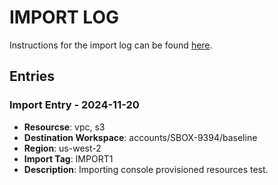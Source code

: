# IMPORT LOG

Instructions for the import log can be found [here](./IMPORT_LOG_INSTRUCTIONS.md).

## Entries

### Import Entry - 2024-11-20

- **Resourcse**: vpc, s3
- **Destination Workspace**: accounts/SBOX-9394/baseline
- **Region**: us-west-2
- **Import Tag**: IMPORT1
- **Description**: Importing console provisioned resources test.